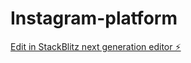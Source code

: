 # Instagram-platform

[Edit in StackBlitz next generation editor ⚡️](https://stackblitz.com/~/github.com/prak-gup/Instagram-platform)